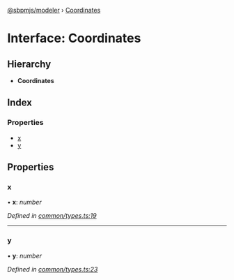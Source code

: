 [@sbpmjs/modeler](../README.md) › [Coordinates](coordinates.md)

# Interface: Coordinates

## Hierarchy

* **Coordinates**

## Index

### Properties

* [x](coordinates.md#x)
* [y](coordinates.md#y)

## Properties

###  x

• **x**: *number*

*Defined in [common/types.ts:19](https://github.com/mkolodiy/sbpmjs/blob/51ad125/packages/sbpm-modeler/lib/common/types.ts#L19)*

___

###  y

• **y**: *number*

*Defined in [common/types.ts:23](https://github.com/mkolodiy/sbpmjs/blob/51ad125/packages/sbpm-modeler/lib/common/types.ts#L23)*
